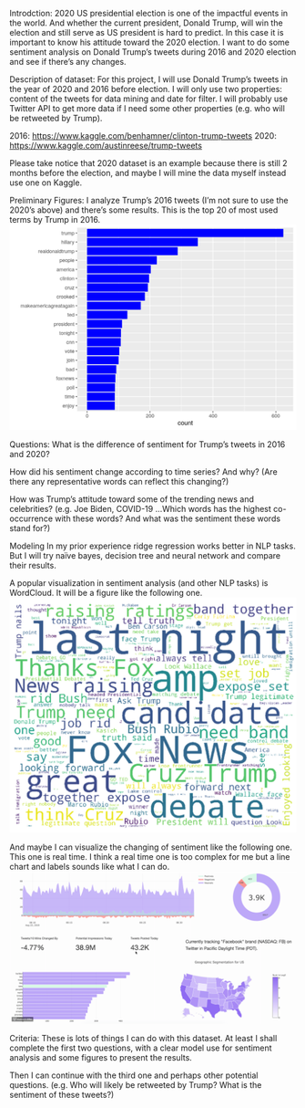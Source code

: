 Introdction:
2020 US presidential election is one of the impactful events in the world. And whether the current president, Donald Trump, will win the election and still serve as US president is hard to predict. In this case it is important to know his attitude toward the 2020 election. I want to do some sentiment analysis on Donald Trump’s tweets during 2016 and 2020 election and see if there’s any changes.


Description of dataset:
For this project, I will use Donald Trump’s tweets in the year of 2020 and 2016 before election. I will only use two properties: content of the tweets for data mining and date for filter. I will probably use Twitter API to get more data if I need some other properties (e.g. who will be retweeted by Trump).

2016: https://www.kaggle.com/benhamner/clinton-trump-tweets
2020: https://www.kaggle.com/austinreese/trump-tweets

Please take notice that 2020 dataset is an example because there is still 2 months before the election, and maybe I will mine the data myself instead use one on Kaggle.


Preliminary Figures:
I analyze Trump’s 2016 tweets (I’m not sure to use the 2020’s above) and there’s some results.
This is the top 20 of most used terms by Trump in 2016. 
![Alt text](./prelimitary.png?raw=true "top20")
 

Questions:
What is the difference of sentiment for Trump’s tweets in 2016 and 2020?

How did his sentiment change according to time series? And why? (Are there any representative words can reflect this changing?)

How was Trump’s attitude toward some of the trending news and celebrities? (e.g. Joe Biden, COVID-19 …Which words has the highest co-occurrence with these words? And what was the sentiment these words stand for?)


Modeling
In my prior experience ridge regression works better in NLP tasks. But I will try naïve bayes, decision tree and neural network and compare their results. 

A popular visualization in sentiment analysis (and other NLP tasks) is WordCloud. It will be a figure like the following one.
![Alt text](./wordcloud.png?raw=true "wordcloud") 

And maybe I can visualize the changing of sentiment like the following one. This one is real time. I think a real time one is too complex for me but a line chart and labels sounds like what I can do.
![Alt text](./visualization.png?raw=true "visualization")  

Criteria:
These is lots of things I can do with this dataset. At least I shall complete the first two questions, with a clear model use for sentiment analysis and some figures to present the results.

Then I can continue with the third one and perhaps other potential questions. (e.g. Who will likely be retweeted by Trump? What is the sentiment of these tweets?)

